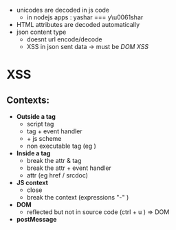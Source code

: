 
- unicodes are decoded in js code
	- in nodejs apps : yashar === y\u0061shar
- HTML attributes are decoded automatically
- json content type 
	- doesnt url encode/decode
	- XSS in json sent data -> must be *DOM XSS* 
# XSS
## Contexts: 
- **Outside a tag**
	- script tag
	- tag + event handler
	-  </a> + js scheme 
	- non executable tag (eg </title>)
- **Inside a tag** 
	- break the attr & tag 
	- break the attr + event handler
	- attr (eg href / srcdoc)
- **JS context**
	- close </script>
	- break the context (expressions "-" )
- **DOM**
	- reflected but not in source code (ctrl + u ) => DOM
- **postMessage**